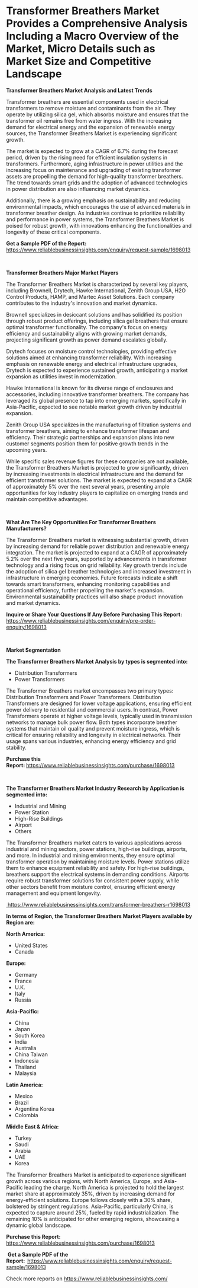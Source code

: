 <p><h1>Transformer Breathers Market Provides a Comprehensive Analysis Including a Macro Overview of the Market, Micro Details such as Market Size and Competitive Landscape</h1></p><p><strong>Transformer Breathers Market Analysis and Latest Trends</strong></p>
<p><p>Transformer breathers are essential components used in electrical transformers to remove moisture and contaminants from the air. They operate by utilizing silica gel, which absorbs moisture and ensures that the transformer oil remains free from water ingress. With the increasing demand for electrical energy and the expansion of renewable energy sources, the Transformer Breathers Market is experiencing significant growth.</p><p>The market is expected to grow at a CAGR of 6.7% during the forecast period, driven by the rising need for efficient insulation systems in transformers. Furthermore, aging infrastructure in power utilities and the increasing focus on maintenance and upgrading of existing transformer assets are propelling the demand for high-quality transformer breathers. The trend towards smart grids and the adoption of advanced technologies in power distribution are also influencing market dynamics. </p><p>Additionally, there is a growing emphasis on sustainability and reducing environmental impacts, which encourages the use of advanced materials in transformer breather design. As industries continue to prioritize reliability and performance in power systems, the Transformer Breathers Market is poised for robust growth, with innovations enhancing the functionalities and longevity of these critical components.</p></p>
<p><strong>Get a Sample PDF of the Report:&nbsp;</strong> <a href="https://www.reliablebusinessinsights.com/enquiry/request-sample/1698013?utm_campaign=3366&utm_medium=2&utm_source=Github&utm_content=ia&utm_term=10042025&utm_id=transformer-breathers">https://www.reliablebusinessinsights.com/enquiry/request-sample/1698013</a></p>
<p>&nbsp;</p>
<p><strong>Transformer Breathers Major Market Players</strong></p>
<p><p>The Transformer Breathers Market is characterized by several key players, including Brownell, Drytech, Hawke International, Zenith Group USA, H2O Control Products, HAMP, and Martec Asset Solutions. Each company contributes to the industry's innovation and market dynamics.</p><p>Brownell specializes in desiccant solutions and has solidified its position through robust product offerings, including silica gel breathers that ensure optimal transformer functionality. The company's focus on energy efficiency and sustainability aligns with growing market demands, projecting significant growth as power demand escalates globally.</p><p>Drytech focuses on moisture control technologies, providing effective solutions aimed at enhancing transformer reliability. With increasing emphasis on renewable energy and electrical infrastructure upgrades, Drytech is expected to experience sustained growth, anticipating a market expansion as utilities invest in modernization.</p><p>Hawke International is known for its diverse range of enclosures and accessories, including innovative transformer breathers. The company has leveraged its global presence to tap into emerging markets, specifically in Asia-Pacific, expected to see notable market growth driven by industrial expansion.</p><p>Zenith Group USA specializes in the manufacturing of filtration systems and transformer breathers, aiming to enhance transformer lifespan and efficiency. Their strategic partnerships and expansion plans into new customer segments position them for positive growth trends in the upcoming years.</p><p>While specific sales revenue figures for these companies are not available, the Transformer Breathers Market is projected to grow significantly, driven by increasing investments in electrical infrastructure and the demand for efficient transformer solutions. The market is expected to expand at a CAGR of approximately 5% over the next several years, presenting ample opportunities for key industry players to capitalize on emerging trends and maintain competitive advantages.</p></p>
<p>&nbsp;</p>
<p><strong>What Are The Key Opportunities For Transformer Breathers Manufacturers?</strong></p>
<p><p>The Transformer Breathers market is witnessing substantial growth, driven by increasing demand for reliable power distribution and renewable energy integration. The market is projected to expand at a CAGR of approximately 5.2% over the next five years, supported by advancements in transformer technology and a rising focus on grid reliability. Key growth trends include the adoption of silica gel breather technologies and increased investment in infrastructure in emerging economies. Future forecasts indicate a shift towards smart transformers, enhancing monitoring capabilities and operational efficiency, further propelling the market's expansion. Environmental sustainability practices will also shape product innovation and market dynamics.</p></p>
<p><strong>Inquire or Share Your Questions If Any Before Purchasing This Report:</strong> <a href="https://www.reliablebusinessinsights.com/enquiry/pre-order-enquiry/1698013?utm_campaign=3366&utm_medium=2&utm_source=Github&utm_content=ia&utm_term=10042025&utm_id=transformer-breathers">https://www.reliablebusinessinsights.com/enquiry/pre-order-enquiry/1698013</a></p>
<p>&nbsp;</p>
<p><strong>Market Segmentation</strong></p>
<p><strong>The Transformer Breathers Market Analysis by types is segmented into:</strong></p>
<p><ul><li>Distribution Transformers</li><li>Power Transformers</li></ul></p>
<p><p>The Transformer Breathers market encompasses two primary types: Distribution Transformers and Power Transformers. Distribution Transformers are designed for lower voltage applications, ensuring efficient power delivery to residential and commercial users. In contrast, Power Transformers operate at higher voltage levels, typically used in transmission networks to manage bulk power flow. Both types incorporate breather systems that maintain oil quality and prevent moisture ingress, which is critical for ensuring reliability and longevity in electrical networks. Their usage spans various industries, enhancing energy efficiency and grid stability.</p></p>
<p><strong>Purchase this Report:&nbsp;</strong><a href="https://www.reliablebusinessinsights.com/purchase/1698013?utm_campaign=3366&utm_medium=2&utm_source=Github&utm_content=ia&utm_term=10042025&utm_id=transformer-breathers">https://www.reliablebusinessinsights.com/purchase/1698013</a></p>
<p>&nbsp;</p>
<p><strong>The Transformer Breathers Market Industry Research by Application is segmented into:</strong></p>
<p><ul><li>Industrial and Mining</li><li>Power Station</li><li>High-Rise Buildings</li><li>Airport</li><li>Others</li></ul></p>
<p><p>The Transformer Breathers market caters to various applications across industrial and mining sectors, power stations, high-rise buildings, airports, and more. In industrial and mining environments, they ensure optimal transformer operation by maintaining moisture levels. Power stations utilize them to enhance equipment reliability and safety. For high-rise buildings, breathers support the electrical systems in demanding conditions. Airports require robust transformer solutions for consistent power supply, while other sectors benefit from moisture control, ensuring efficient energy management and equipment longevity.</p></p>
<p><a href="https://www.reliablebusinessinsights.com/transformer-breathers-r1698013?utm_campaign=3366&utm_medium=2&utm_source=Github&utm_content=ia&utm_term=10042025&utm_id=transformer-breathers">&nbsp;https://www.reliablebusinessinsights.com/transformer-breathers-r1698013</a></p>
<p><strong>In terms of Region, the Transformer Breathers Market Players available by Region are:</strong></p>
<p>
    <p> <strong> North America: </strong>
        <ul>
            <li>United States</li>
            <li>Canada</li>
        </ul>
        </p> 
    <p> <strong> Europe: </strong>
        <ul>
            <li>Germany</li>
            <li>France</li>
            <li>U.K.</li>
            <li>Italy</li>
            <li>Russia</li>
        </ul>
        </p> 
    <p> <strong> Asia-Pacific: </strong>
        <ul>
            <li>China</li>
            <li>Japan</li>
            <li>South Korea</li>
            <li>India</li>
            <li>Australia</li>
            <li>China Taiwan</li>
            <li>Indonesia</li>
            <li>Thailand</li>
            <li>Malaysia</li>
        </ul>
        </p> 
    <p> <strong> Latin America: </strong>
        <ul>
            <li>Mexico</li>
            <li>Brazil</li>
            <li>Argentina Korea</li>
            <li>Colombia</li>
        </ul>
        </p> 
    <p> <strong> Middle East & Africa: </strong>
        <ul>
            <li>Turkey</li>
            <li>Saudi</li>
            <li>Arabia</li>
            <li>UAE</li>
            <li>Korea</li>
        </ul>
    </p>
    </p>
<p><p>The Transformer Breathers Market is anticipated to experience significant growth across various regions, with North America, Europe, and Asia-Pacific leading the charge. North America is projected to hold the largest market share at approximately 35%, driven by increasing demand for energy-efficient solutions. Europe follows closely with a 30% share, bolstered by stringent regulations. Asia-Pacific, particularly China, is expected to capture around 25%, fueled by rapid industrialization. The remaining 10% is anticipated for other emerging regions, showcasing a dynamic global landscape.</p></p>
<p><strong>Purchase this Report: </strong><a href="https://www.reliablebusinessinsights.com/purchase/1698013?utm_campaign=3366&utm_medium=2&utm_source=Github&utm_content=ia&utm_term=10042025&utm_id=transformer-breathers">https://www.reliablebusinessinsights.com/purchase/1698013</a></p>
<p>&nbsp;<strong>Get a Sample PDF of the Report:&nbsp;&nbsp;</strong><a href="https://www.reliablebusinessinsights.com/enquiry/request-sample/1698013?utm_campaign=3366&utm_medium=2&utm_source=Github&utm_content=ia&utm_term=10042025&utm_id=transformer-breathers">https://www.reliablebusinessinsights.com/enquiry/request-sample/1698013</a></p>
<p><strong></strong></p>
<p>Check more reports on <a href="https://www.reliablebusinessinsights.com/?utm_campaign=3366&utm_medium=2&utm_source=Github&utm_content=ia&utm_term=10042025&utm_id=transformer-breathers">https://www.reliablebusinessinsights.com/</a></p>